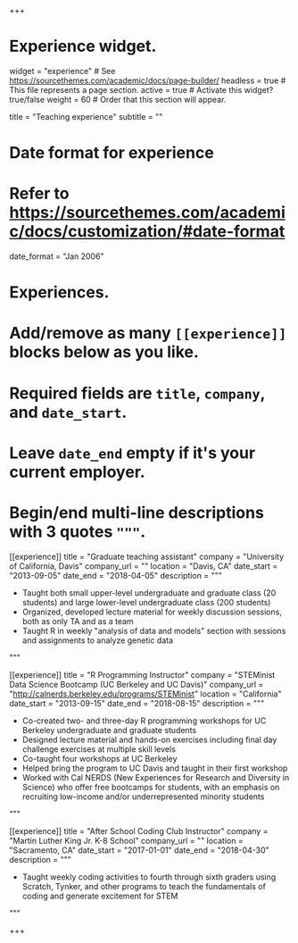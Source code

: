 +++
# Experience widget.
widget = "experience"  # See https://sourcethemes.com/academic/docs/page-builder/
headless = true  # This file represents a page section.
active = true  # Activate this widget? true/false
weight = 60  # Order that this section will appear.

title = "Teaching experience"
subtitle = ""

# Date format for experience
#   Refer to https://sourcethemes.com/academic/docs/customization/#date-format
date_format = "Jan 2006"

# Experiences.
#   Add/remove as many `[[experience]]` blocks below as you like.
#   Required fields are `title`, `company`, and `date_start`.
#   Leave `date_end` empty if it's your current employer.
#   Begin/end multi-line descriptions with 3 quotes `"""`.
[[experience]]
  title = "Graduate teaching assistant"
  company = "University of California, Davis"
  company_url = ""
  location = "Davis, CA"
  date_start = "2013-09-05"
  date_end = "2018-04-05"
  description = """

  *  Taught both small upper-level undergraduate and graduate class (20 students) and large lower-level undergraduate class (200 students)
  *  Organized, developed lecture material for weekly discussion sessions, both as only TA and as a team
  *  Taught R in weekly "analysis of data and models" section with sessions and assignments to analyze genetic data

  """


[[experience]]
  title = "R Programming Instructor"
  company = "STEMinist Data Science Bootcamp (UC Berkeley and UC Davis)"
  company_url = "http://calnerds.berkeley.edu/programs/STEMinist"
  location = "California"
  date_start = "2013-09-15"
  date_end = "2018-08-15"
  description = """
  *  Co-created two- and three-day R programming workshops for UC Berkeley undergraduate and graduate students
  *  Designed lecture material and hands-on exercises including final day challenge exercises at multiple skill levels
  *  Co-taught four workshops at UC Berkeley
  *  Helped bring the program to UC Davis and taught in their first workshop
  *  Worked with Cal NERDS (New Experiences for Research and Diversity in Science) who offer free bootcamps for students, with an emphasis on recruiting low-income and/or underrepresented minority students

  """

[[experience]]
  title = "After School Coding Club Instructor"
  company = "Martin Luther King Jr. K-8 School"
  company_url = ""
  location = "Sacramento, CA"
  date_start = "2017-01-01"
  date_end = "2018-04-30"
  description = """
  *  Taught weekly coding activities to fourth through sixth graders using Scratch, Tynker, and other programs to teach the fundamentals of coding and generate excitement for STEM

  """



+++
